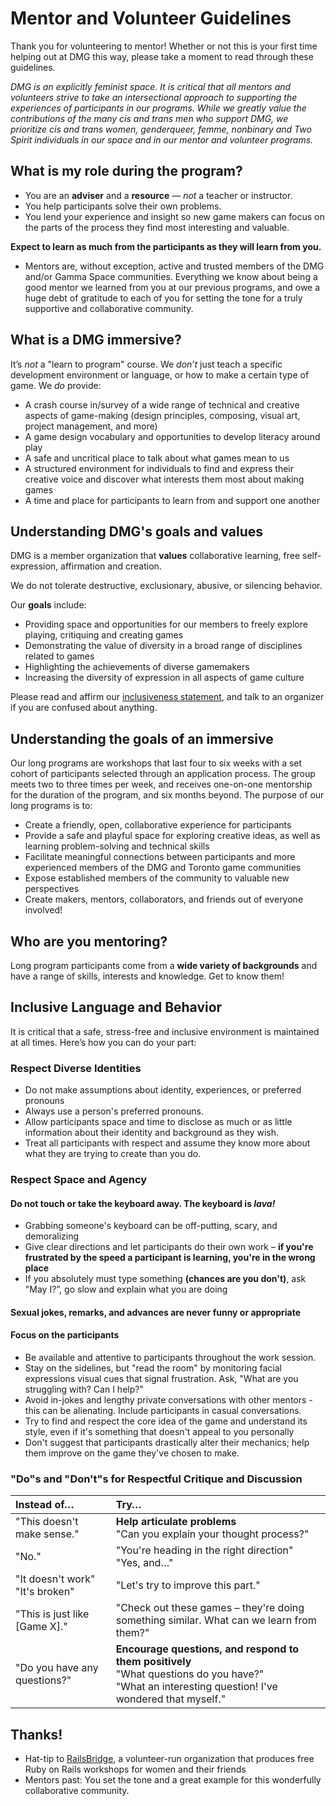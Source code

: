 # Mentor and Volunteer Guidelines

Thank you for volunteering to mentor! Whether or not this is your first time helping out at DMG this way, please take a moment to read through these guidelines.

_DMG is an explicitly feminist space. It is critical that all mentors and volunteers strive to take an intersectional approach to supporting the experiences of participants in our programs. While we greatly value the contributions of the many cis and trans men who support DMG, we prioritize cis and trans women, genderqueer, femme, nonbinary and Two Spirit individuals in our space and in our mentor and volunteer programs._

## What is my role during the program?

* You are an **adviser** and a **resource** — _not_ a teacher or instructor.
* You help participants solve their own problems.
* You lend your experience and insight so new game makers can focus on the parts of the process they find most interesting and valuable.

**Expect to learn as much from the participants as they will learn from you.**

* Mentors are, without exception, active and trusted members of the DMG and/or Gamma Space communities. Everything we know about being a good mentor we learned from you at our previous programs, and owe a huge debt of gratitude to each of you for setting the tone for a truly supportive and collaborative community.

## What is a DMG immersive?

It’s _not_ a "learn to program" course. We _don’t_ just teach a specific development environment or language, or how to make a certain type of game. We _do_ provide:

* A crash course in/survey of a wide range of technical and creative aspects of game-making \(design principles, composing, visual art, project management, and more\)
* A game design vocabulary and opportunities to develop literacy around play
* A safe and uncritical place to talk about what games mean to us
* A structured environment for individuals to find and express their creative voice and discover what interests them most about making games
* A time and place for participants to learn from and support one another

## Understanding DMG's goals and values

DMG is a member organization that **values** collaborative learning, free self-expression, affirmation and creation.

We do not tolerate destructive, exclusionary, abusive, or silencing behavior.

Our **goals** include:

* Providing space and opportunities for our members to freely explore playing, critiquing and creating games
* Demonstrating the value of diversity in a broad range of disciplines related to games
* Highlighting the achievements of diverse gamemakers
* Increasing the diversity of expression in all aspects of game culture

Please read and affirm our [inclusiveness statement](https://dmg.to/inclusiveness), and talk to an organizer if you are confused about anything.

## Understanding the goals of an immersive

Our long programs are workshops that last four to six weeks with a set cohort of participants selected through an application process. The group meets two to three times per week, and receives one-on-one mentorship for the duration of the program, and six months beyond. The purpose of our long programs is to:

* Create a friendly, open, collaborative experience for participants
* Provide a safe and playful space for exploring creative ideas, as well as learning problem-solving and technical skills
* Facilitate meaningful connections between participants and more experienced members of the DMG and Toronto game communities
* Expose established members of the community to valuable new perspectives
* Create makers, mentors, collaborators, and friends out of everyone involved!

## Who are you mentoring?

Long program participants come from a **wide variety of backgrounds** and have a range of skills, interests and knowledge. Get to know them!

## Inclusive Language and Behavior

It is critical that a safe, stress-free and inclusive environment is maintained at all times. Here’s how you can do your part:

### Respect Diverse Identities

* Do not make assumptions about identity, experiences, or preferred pronouns
* Always use a person's preferred pronouns.
* Allow participants space and time to disclose as much or as little information about their identity and background as they wish.
* Treat all participants with respect and assume they know more about what they are trying to create than you do.

### Respect Space and Agency

#### Do not touch or take the keyboard away. The keyboard is _lava!_

* Grabbing someone's keyboard can be off-putting, scary, and demoralizing
* Give clear directions and let participants do their own work – **if you're frustrated by the speed a participant is learning, you're in the wrong place**
* If you absolutely must type something **\(chances are you don't\)**, ask "May I?”, go slow and explain what you are doing

#### Sexual jokes, remarks, and advances are never funny or appropriate

#### Focus on the participants

* Be available and attentive to participants throughout the work session.
* Stay on the sidelines, but "read the room" by monitoring facial expressions visual cues that signal frustration. Ask, "What are you struggling with? Can I help?"
* Avoid in-jokes and lengthy private conversations with other mentors - this can be alienating. Include participants in casual conversations.
* Try to find and respect the core idea of the game and understand its style, even if it's something that doesn't appeal to you personally
* Don't suggest that participants drastically alter their mechanics; help them improve on the game they've chosen to make.


### "Do"s and "Don't"s for Respectful Critique and Discussion

| Instead of… | Try… |
| :--- | :--- |
| "This doesn't make sense." | **Help articulate problems** <br> "Can you explain your thought process?" |
| "No." | "You're heading in the right direction" <br> "Yes, and…" |
| "It doesn't work" <br> "It's broken" | "Let's try to improve this part." |
| "This is just like \[Game X\]." | "Check out these games – they're doing something similar. What can we learn from them?" |
| "Do you have any questions?" | **Encourage questions, and respond to them positively** <br> "What questions do you have?" <br> "What an interesting question! I've wondered that myself." |


## Thanks!

* Hat-tip to [RailsBridge](http://workshops.railsbridge.org/), a volunteer-run organization that produces free Ruby on Rails workshops for women and their friends
* Mentors past: You set the tone and a great example for this wonderfully collaborative community.



